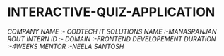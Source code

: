# INTERACTIVE-QUIZ-APPLICATION
*COMPANY NAME :- CODTECH IT SOLUTIONS*
*NAME :-MANASRANJAN ROUT*
*INTERN ID :-*
*DOMAIN :-FRONTEND DEVELOPEMENT*
*DURATION :-4WEEKS*
*MENTOR :-NEELA SANTOSH*
